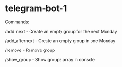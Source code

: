 # telegram-bot-1

Commands:

/add_next - Create an empty group for the next Monday

/add_afternext - Create an empty group in one Monday

/remove - Remove group 

/show_group - Show groups array in console

